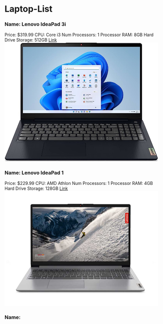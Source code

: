 # Laptop-List


### Name: Lenovo IdeaPad 3i
Price: $319.99
CPU: Core i3
Num Processors: 1 Processor
RAM: 8GB
Hard Drive Storage: 512GB
[Link](https://www.amazon.com/Lenovo-IdeaPad-Business-Student-i3-1115G4/dp/B0BSR6N4WY/ref=sr_1_2_sspa?crid=31ZBEMBLDQUC1&keywords=lenovo%2Blaptop&qid=1689560155&refinements=p_n_feature_thirty-three_browse-bin%3A23720419011&rnid=23720416011&s=pc&sprefix=lenovo%2B%2Caps%2C196&sr=1-2-spons&sp_csd=d2lkZ2V0TmFtZT1zcF9hdGY&th=1)
![Image of Lenovo Ideapad](Lenovo-ideaPad-3i.jpg)

### Name: Lenovo IdeaPad 1
Price: $229.99
CPU: AMD Athlon
Num Processors: 1 Processor
RAM: 4GB
Hard Drive Storage: 128GB
[Link](https://www.bestbuy.com/site/lenovo-ideapad-1-15-6-hd-laptop-athlon-silver-7120u-with-4gb-memory-128gb-ssd-cloud-grey/6531746.p?skuId=6531746)
![Lenovo IdeaPad 1](Lenovo-IdeaPad-1.jpg)

### Name:
